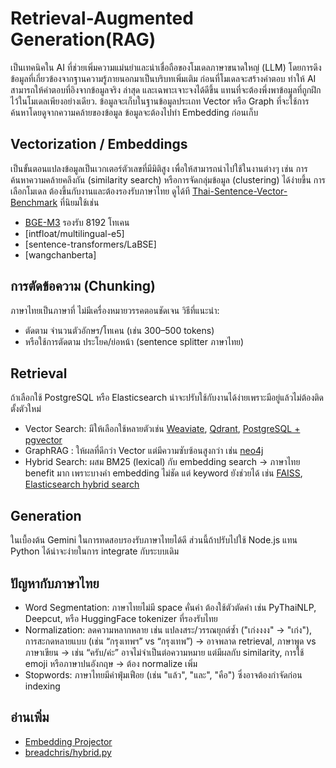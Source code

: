 # Retrieval-Augmented Generation(RAG)
เป็นเทคนิคใน AI ที่ช่วยเพิ่มความแม่นยำและน่าเชื่อถือของโมเดลภาษาขนาดใหญ่ (LLM) โดยการดึงข้อมูลที่เกี่ยวข้องจากฐานความรู้ภายนอกมาเป็นบริบทเพิ่มเติม ก่อนที่โมเดลจะสร้างคำตอบ ทำให้ AI สามารถให้คำตอบที่อิงจากข้อมูลจริง ล่าสุด และเฉพาะเจาะจงได้ดีขึ้น แทนที่จะต้องพึ่งพาข้อมูลที่ถูกฝึกไว้ในโมเดลเพียงอย่างเดียว. 
ข้อมูลจะเก็บในฐานข้อมูลประเถท Vector หรือ Graph ที่จะใช้การค้นหาโดยดูจากความคล้ายของข้อมูล ข้อมูลจะต้องไปทำ Embedding ก่อนเก็บ


## Vectorization / Embeddings
เป็นขั้นตอนแปลงข้อมูลเป็นเวกเตอร์ตัวเลขที่มีมิติสูง เพื่อให้สามารถนำไปใช้ในงานต่างๆ เช่น การค้นหาความคล้ายคลึงกัน (similarity search) หรือการจัดกลุ่มข้อมูล (clustering) ได้ง่ายขึ้น 
การเลือกโมเดล ต้องขึ้นกับงานและต้องรองรับภาษาไทย ดูได้ที [Thai-Sentence-Vector-Benchmark](https://github.com/mrpeerat/Thai-Sentence-Vector-Benchmark) ที่นิยมใช้เช่น
- [BGE-M3](https://huggingface.co/BAAI/bge-m3) รองรับ 8192 โทเคน
- [intfloat/multilingual-e5]
- [sentence-transformers/LaBSE]
- [wangchanberta]

## การตัดข้อความ (Chunking)
ภาษาไทยเป็นภาษาที่ ไม่มีเครื่องหมายวรรคตอนชัดเจน วิธีที่แนะนำ:
- ตัดตาม จำนวนตัวอักษร/โทเคน (เช่น 300–500 tokens)
- หรือใช้การตัดตาม ประโยค/ย่อหน้า (sentence splitter ภาษาไทย)

## Retrieval
ถ้าเลือกใช้ PostgreSQL หรือ Elasticsearch น่าจะปรับใช้กับงานได้ง่ายเพราะมีอยู่แล้วไม่ต้องติดตั้งตัวใหม่
- Vector Search: มีให้เลือกใช้หลายตัวเช่น 
[Weaviate](https://weaviate.io/), 
[Qdrant](https://qdrant.tech/), 
[PostgreSQL + pgvector](https://github.com/pgvector/pgvector)
- GraphRAG : ให้ผลที่ดีกว่า Vector แต่มีความซับซ้อนสูงกว่า เช่น [neo4j](https://neo4j.com/blog/developer/rag-tutorial/)
- Hybrid Search: ผสม BM25 (lexical) กับ embedding search → ภาษาไทย benefit มาก เพราะบางคำ embedding ไม่ชัด แต่ keyword ยังช่วยได้ เช่น 
[FAISS](https://github.com/facebookresearch/faiss), 
[Elasticsearch hybrid search](https://www.elastic.co/what-is/hybrid-search)

## Generation
ในเบื้องต้น Gemini ในการทดสอบรองรับภาษาไทยได้ดี ส่วนนี้ถ้าปรับไปใช้ Node.js แทน Python ได้น่าจะง่ายในการ integrate กับระบบเดิม

## ปัญหากับภาษาไทย
- Word Segmentation: ภาษาไทยไม่มี space คั่นคำ ต้องใช้ตัวตัดคำ เช่น PyThaiNLP, Deepcut, หรือ HuggingFace tokenizer ที่รองรับไทย
- Normalization: ลดความหลากหลาย เช่น แปลงสระ/วรรณยุกต์ซ้ำ ("เก่งงงง" → "เก่ง"), การสะกดหลายแบบ (เช่น “กรุงเทพฯ” vs “กรุงเทพ”) → อาจพลาด retrieval, ภาษาพูด vs ภาษาเขียน → เช่น “ครับ/ค่ะ” อาจไม่จำเป็นต่อความหมาย แต่มีผลกับ similarity, การใช้ emoji หรือภาษาปนอังกฤษ → ต้อง normalize เพิ่ม
- Stopwords: ภาษาไทยมีคำฟุ่มเฟือย (เช่น "แล้ว", "และ", "คือ") ซึ่งอาจต้องกำจัดก่อน indexing



## อ่านเพิ่ม
- [Embedding Projector](http://projector.tensorflow.org/)
- [breadchris/hybrid.py](https://gist.github.com/breadchris/b73aae81953eb8f865ebb4842a1c15b5)